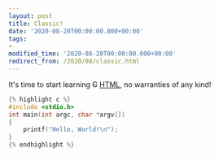 ```yaml
---
layout: post
title: Classic!
date: '2020-08-20T00:00:00.000+00:00'
tags:
- 
modified_time: '2020-08-20T00:00:00.000+00:00'
redirect_from: /2020/08/classic.html
---
```


It's time to start learning <span style="text-decoration: line-through;">C</span> <a href="">HTML</a>, no warranties of any kind!

~~~ c
{% highlight c %}
#include <stdio.h>
int main(int argc, char *argv[])
{
    printf("Hello, World!\n");
}
{% endhighlight %}
~~~